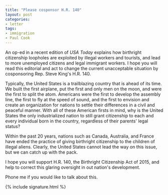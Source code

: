 ```yaml
---
title: "Please cosponsor H.R. 140"
layout: post
categories:
- letter
tags:
- immigration
- Paul Cook
---
```


An op-ed in a recent edition of *USA Today* explains how birthright citizenship loopholes are exploited by illegal workers and tourists, and lead to more unemployed citizens and legal immigrant workers. I hope you will read this editorial and act to change the current unacceptable situation by cosponsoring Rep. Steve King's H.R. 140.

Typically, the United States is a trailblazing country that is ahead of its time. We built the first airplane, put the first and only men on the moon, and were the first to split the atom. Americans were the first to develop the assembly line, the first to fly at the speed of sound, and the first to envision and create an organization for nations to settle their differences in a civil and peaceful manner. With all of these American firsts in mind, why is the United States the only industrialized nation to still grant citizenship to each and every individual born in the country, regardless of their parents' legal status?

Within the past 20 years, nations such as Canada, Australia, and France have ended the practice of giving birthright citizenship to the children of illegal aliens. Clearly, the United States cannot lead the way on this issue, but we can catch up with the pack.

I hope you will support H.R. 140, the Birthright Citizenship Act of 2015, and help to correct this glaring oversight in out nation's development.

Phone me if you would like to talk about this.

{% include signature.html %}
